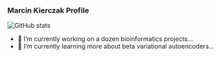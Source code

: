 ### Marcin Kierczak Profile
![GitHub stats](https://github-readme-stats.vercel.app/api?username=mkierczak&show_icons=true)

- 🔭 I’m currently working on a dozen bioinformatics projects...
- 🌱 I’m currently learning more about beta variational autoencoders...
<!--
- 👯 I’m looking to collaborate on ...
- 🤔 I’m looking for help with ...
- 💬 Ask me about ...
- 📫 How to reach me: ...
- 😄 Pronouns: ...
- ⚡ Fun fact: ...
-->
